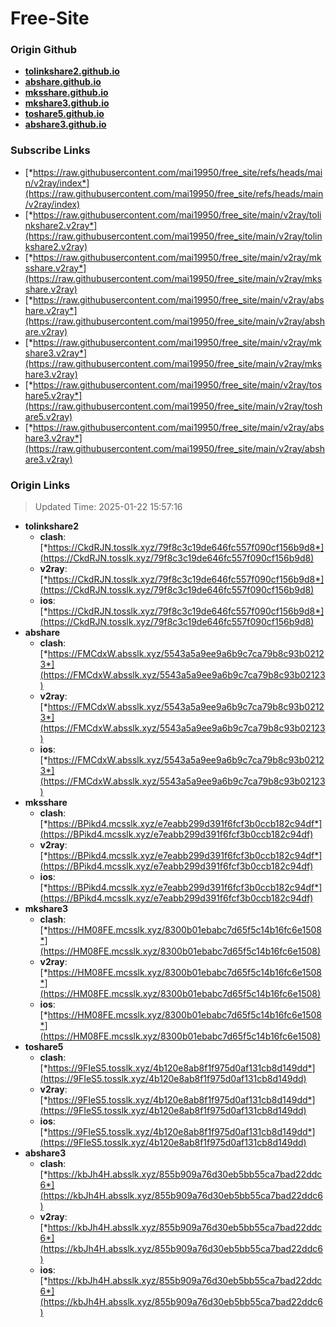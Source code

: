# Free-Site

### Origin Github

- [**tolinkshare2.github.io**](https://github.com/tolinkshare2/tolinkshare2.github.io)
- [**abshare.github.io**](https://github.com/abshare/abshare.github.io)
- [**mksshare.github.io**](https://github.com/mksshare/mksshare.github.io)
- [**mkshare3.github.io**](https://github.com/mkshare3/mkshare3.github.io)
- [**toshare5.github.io**](https://github.com/toshare5/toshare5.github.io)
- [**abshare3.github.io**](https://github.com/abshare3/abshare3.github.io)

### Subscribe Links

- [*https://raw.githubusercontent.com/mai19950/free_site/refs/heads/main/v2ray/index*](https://raw.githubusercontent.com/mai19950/free_site/refs/heads/main/v2ray/index)
- [*https://raw.githubusercontent.com/mai19950/free_site/main/v2ray/tolinkshare2.v2ray*](https://raw.githubusercontent.com/mai19950/free_site/main/v2ray/tolinkshare2.v2ray)
- [*https://raw.githubusercontent.com/mai19950/free_site/main/v2ray/mksshare.v2ray*](https://raw.githubusercontent.com/mai19950/free_site/main/v2ray/mksshare.v2ray)
- [*https://raw.githubusercontent.com/mai19950/free_site/main/v2ray/abshare.v2ray*](https://raw.githubusercontent.com/mai19950/free_site/main/v2ray/abshare.v2ray)
- [*https://raw.githubusercontent.com/mai19950/free_site/main/v2ray/mkshare3.v2ray*](https://raw.githubusercontent.com/mai19950/free_site/main/v2ray/mkshare3.v2ray)
- [*https://raw.githubusercontent.com/mai19950/free_site/main/v2ray/toshare5.v2ray*](https://raw.githubusercontent.com/mai19950/free_site/main/v2ray/toshare5.v2ray)
- [*https://raw.githubusercontent.com/mai19950/free_site/main/v2ray/abshare3.v2ray*](https://raw.githubusercontent.com/mai19950/free_site/main/v2ray/abshare3.v2ray)

### Origin Links

> Updated Time: 2025-01-22 15:57:16

- **tolinkshare2**
  - **clash**: [*https://CkdRJN.tosslk.xyz/79f8c3c19de646fc557f090cf156b9d8*](https://CkdRJN.tosslk.xyz/79f8c3c19de646fc557f090cf156b9d8)
  - **v2ray**: [*https://CkdRJN.tosslk.xyz/79f8c3c19de646fc557f090cf156b9d8*](https://CkdRJN.tosslk.xyz/79f8c3c19de646fc557f090cf156b9d8)
  - **ios**: [*https://CkdRJN.tosslk.xyz/79f8c3c19de646fc557f090cf156b9d8*](https://CkdRJN.tosslk.xyz/79f8c3c19de646fc557f090cf156b9d8)
- **abshare**
  - **clash**: [*https://FMCdxW.absslk.xyz/5543a5a9ee9a6b9c7ca79b8c93b02123*](https://FMCdxW.absslk.xyz/5543a5a9ee9a6b9c7ca79b8c93b02123)
  - **v2ray**: [*https://FMCdxW.absslk.xyz/5543a5a9ee9a6b9c7ca79b8c93b02123*](https://FMCdxW.absslk.xyz/5543a5a9ee9a6b9c7ca79b8c93b02123)
  - **ios**: [*https://FMCdxW.absslk.xyz/5543a5a9ee9a6b9c7ca79b8c93b02123*](https://FMCdxW.absslk.xyz/5543a5a9ee9a6b9c7ca79b8c93b02123)
- **mksshare**
  - **clash**: [*https://BPikd4.mcsslk.xyz/e7eabb299d391f6fcf3b0ccb182c94df*](https://BPikd4.mcsslk.xyz/e7eabb299d391f6fcf3b0ccb182c94df)
  - **v2ray**: [*https://BPikd4.mcsslk.xyz/e7eabb299d391f6fcf3b0ccb182c94df*](https://BPikd4.mcsslk.xyz/e7eabb299d391f6fcf3b0ccb182c94df)
  - **ios**: [*https://BPikd4.mcsslk.xyz/e7eabb299d391f6fcf3b0ccb182c94df*](https://BPikd4.mcsslk.xyz/e7eabb299d391f6fcf3b0ccb182c94df)
- **mkshare3**
  - **clash**: [*https://HM08FE.mcsslk.xyz/8300b01ebabc7d65f5c14b16fc6e1508*](https://HM08FE.mcsslk.xyz/8300b01ebabc7d65f5c14b16fc6e1508)
  - **v2ray**: [*https://HM08FE.mcsslk.xyz/8300b01ebabc7d65f5c14b16fc6e1508*](https://HM08FE.mcsslk.xyz/8300b01ebabc7d65f5c14b16fc6e1508)
  - **ios**: [*https://HM08FE.mcsslk.xyz/8300b01ebabc7d65f5c14b16fc6e1508*](https://HM08FE.mcsslk.xyz/8300b01ebabc7d65f5c14b16fc6e1508)
- **toshare5**
  - **clash**: [*https://9FIeS5.tosslk.xyz/4b120e8ab8f1f975d0af131cb8d149dd*](https://9FIeS5.tosslk.xyz/4b120e8ab8f1f975d0af131cb8d149dd)
  - **v2ray**: [*https://9FIeS5.tosslk.xyz/4b120e8ab8f1f975d0af131cb8d149dd*](https://9FIeS5.tosslk.xyz/4b120e8ab8f1f975d0af131cb8d149dd)
  - **ios**: [*https://9FIeS5.tosslk.xyz/4b120e8ab8f1f975d0af131cb8d149dd*](https://9FIeS5.tosslk.xyz/4b120e8ab8f1f975d0af131cb8d149dd)
- **abshare3**
  - **clash**: [*https://kbJh4H.absslk.xyz/855b909a76d30eb5bb55ca7bad22ddc6*](https://kbJh4H.absslk.xyz/855b909a76d30eb5bb55ca7bad22ddc6)
  - **v2ray**: [*https://kbJh4H.absslk.xyz/855b909a76d30eb5bb55ca7bad22ddc6*](https://kbJh4H.absslk.xyz/855b909a76d30eb5bb55ca7bad22ddc6)
  - **ios**: [*https://kbJh4H.absslk.xyz/855b909a76d30eb5bb55ca7bad22ddc6*](https://kbJh4H.absslk.xyz/855b909a76d30eb5bb55ca7bad22ddc6)
